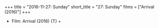 +++
title = "2016-11-27: Sunday"
short_title = "27: Sunday"
films = ["Arrival (2016)"]
+++


* Film: Arrival (2016) {T} +

